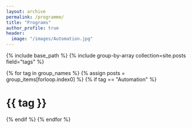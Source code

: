 ```yaml
---
layout: archive
permalink: /programme/
title: "Programs"
author_profile: true
header:
  image: "/images/Automation.jpg"
---
```


{% include base_path %}
{% include group-by-array collection=site.posts field="tags" %}

{% for tag in group_names %}
  {% assign posts = group_items[forloop.index0] %}
  {% if tag == "Automation" %}
    <h1 id="{{ tag | slugify }}" class="archive__subtitle">{{ tag }}</h1>
  {% endif %}
{% endfor %}
